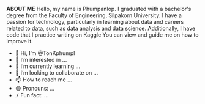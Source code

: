 **ABOUT ME**
Hello, my name is Phumpanlop. I graduated with a bachelor's degree from the Faculty of Engineering, Silpakorn University. I have a passion for technology, particularly in learning about data and careers related to data, such as data analysis and data science. Additionally, I have code that I practice writing on Kaggle You can view and guide me on how to improve it.
- 👋 Hi, I’m @TonKphumpl
- 👀 I’m interested in ...
- 🌱 I’m currently learning ...
- 💞️ I’m looking to collaborate on ...
- 📫 How to reach me ...
- 😄 Pronouns: ...
- ⚡ Fun fact: ...

<!---
TonKphumpl/TonKphumpl is a ✨ special ✨ repository because its `README.md` (this file) appears on your GitHub profile.
You can click the Preview link to take a look at your changes.
--->
